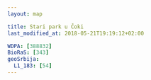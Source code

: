 ```yaml
---
layout: map

title: Stari park u Čoki
last_modified_at: 2018-05-21T19:19:12+02:00

WDPA: [388832]
BioRaS: [343]
geoSrbija:
  L1_183: [54]
---
```

